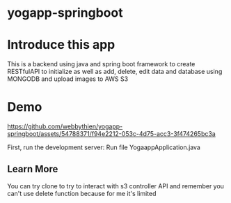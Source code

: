 # yogapp-springboot
# Introduce this app
This is a backend using java and spring boot framework to create RESTfulAPI to initialize as well as add, delete, edit data and database using MONGODB and upload images to AWS S3
# Demo
https://github.com/webbythien/yogapp-springboot/assets/54788371/f94e2212-053c-4d75-acc3-3f474265bc3a

First, run the development server:
Run file YogaappApplication.java 

## Learn More
You can try clone to try to interact with s3 controller API and remember you can't use delete function because for me it's limited
